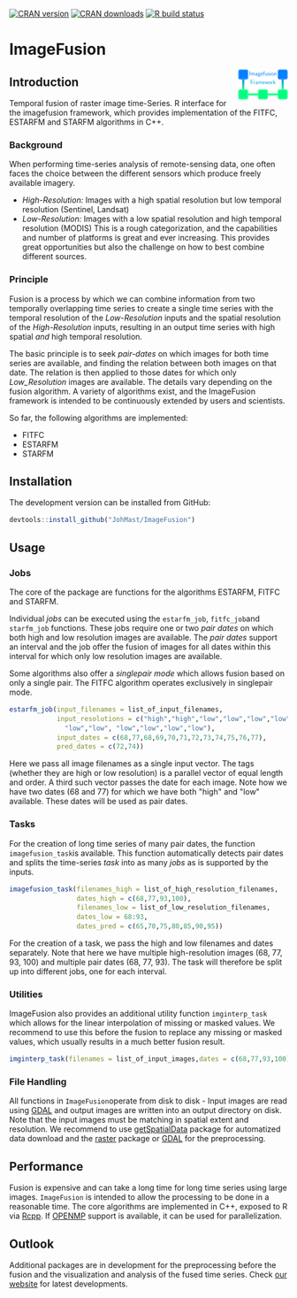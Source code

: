 
[![CRAN version](https://www.r-pkg.org/badges/version/ImageFusion)](https://CRAN.R-project.org/package=ImageFusion)
[![CRAN downloads](https://cranlogs.r-pkg.org/badges/last-month/ImageFusion?color=brightgreen)](https://CRAN.R-project.org/package=ImageFusion)
[![R build status](https://github.com/JohMast/ImageFusion/workflows/R-CMD-check/badge.svg)](https://github.com/JohMast/ImageFusion/actions)


# ImageFusion

<img src=".img/logo.png" align="right" src="doc/images/logo.png">

## Introduction
Temporal fusion of raster image time-Series. R interface for the imagefusion framework, which provides implementation of the FITFC, ESTARFM and STARFM algorithms in C++. 


### Background

When performing time-series analysis of remote-sensing data, one often faces the choice between the different sensors which produce freely available imagery. 
* *High-Resolution:* Images with a high spatial resolution but low temporal resolution (Sentinel, Landsat)
* *Low-Resolution:* Images with a low spatial resolution and high temporal resolution (MODIS)
This is a rough categorization, and the capabilities and number of platforms is great and ever increasing. This provides great opportunities but also the challenge on how to best combine different sources.

### Principle

Fusion is a process by which we can combine information from two temporally overlapping time series to create a single time series with the temporal resolution of the *Low-Resolution* inputs and the spatial resolution of the *High-Resolution* inputs, resulting in an output time series with high spatial *and* high temporal resolution.

The basic principle is to seek *pair-dates* on which images for both time series are available, and finding the relation between both images on that date. The relation is then applied to those dates for which only *Low_Resolution* images are available. The details vary depending on the fusion algorithm. A variety of algorithms exist, and the ImageFusion framework is intended to be continuously extended by users and scientists. 

So far, the following algorithms are implemented:

* FITFC
* ESTARFM
* STARFM

## Installation

The development version can be installed from GitHub:

```r
devtools::install_github("JohMast/ImageFusion")
```

## Usage


### Jobs

The core of the package are functions for the algorithms ESTARFM, FITFC and STARFM. 

Individual *jobs* can be executed using the `estarfm_job`, `fitfc_job`and `starfm_job` functions. These jobs require one or two *pair dates* on which both high and low resolution images are available. The *pair dates* support an interval and the job offer the fusion of images for all dates within this interval for which only low resolution images are available.

Some algorithms also offer a *singlepair mode* which allows fusion based on only a single pair. The FITFC algorithm operates exclusively in singlepair mode.
```r
estarfm_job(input_filenames = list_of_input_filenames,
            input_resolutions = c("high","high","low","low","low","low",
              "low","low", "low","low","low","low"),
            input_dates = c(68,77,68,69,70,71,72,73,74,75,76,77),
            pred_dates = c(72,74))
```
Here we pass all image filenames as a single input vector. The tags (whether they are high or low resolution) is a parallel vector of equal length and order. A third such vector passes the date for each image. Note how we have two dates (68 and 77) for which we have both "high" and "low" available. These dates will be used as pair dates.

### Tasks

For the creation of long time series of many pair dates, the function `imagefusion_task`is available. This function automatically detects pair dates and splits the time-series *task* into as many *jobs* as is supported by the inputs. 
```r
imagefusion_task(filenames_high = list_of_high_resolution_filenames,
                 dates_high = c(68,77,93,100),
                 filenames_low = list_of_low_resolution_filenames,
                 dates_low = 68:93,
                 dates_pred = c(65,70,75,80,85,90,95))
```
For the creation of a task, we pass the high and low filenames and dates separately. Note that here we have multiple high-resolution images (68, 77, 93, 100) and multiple pair dates (68, 77, 93). The task will therefore be split up into different jobs, one for each interval.

### Utilities

ImageFusion also provides an additional utility function `imginterp_task` which allows for the linear interpolation of missing or masked values. We recommend to use this before the fusion to replace any missing or masked values, which usually results in a much better fusion result.

```r
imginterp_task(filenames = list_of_input_images,dates = c(68,77,93,100))
```

### File Handling

All functions in `ImageFusion`operate from disk to disk - Input images are read using [GDAL](https://gdal.org/drivers/raster/index.html) and output images are written into an output directory on disk. Note that the input images must be matching in spatial extent and resolution. We recommend to use [getSpatialData](https://github.com/16EAGLE/getSpatialData) package for automatized data download and the [raster](https://cran.r-project.org/web/packages/raster/index.html) package or [GDAL](https://gdal.org) for the preprocessing.

## Performance

Fusion is expensive and can take a long time for long time series using large images. `ImageFusion` is intended to allow the processing to be done in a reasonable time. The core algorithms are implemented in C++, exposed to R via [Rcpp](http://rcpp.org/). If [OPENMP](https://www.openmp.org/) support is available, it can be used for parallelization. 

## Outlook

Additional packages are in development for the preprocessing before the fusion and the visualization and analysis of the fused time series. Check [our website](http://remote-sensing.org/) for latest developments.